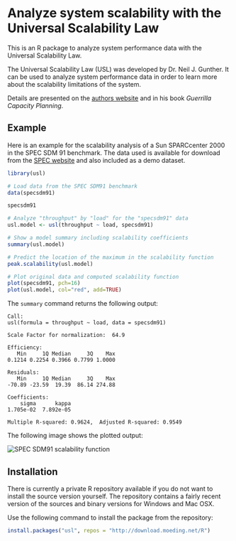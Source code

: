 # Analyze system scalability with the Universal Scalability Law

This is an R package to analyze system performance data with the Universal Scalability Law.

The Universal Scalability Law (USL) was developed by Dr. Neil J. Gunther. It can be used to analyze system performance data in order to learn more about the scalability limitations of the system.

Details are presented on the [authors website](http://www.perfdynamics.com/) and in his book *Guerrilla Capacity Planning*.

## Example

Here is an example for the scalability analysis of a Sun SPARCcenter 2000 in the SPEC SDM 91 benchmark. The data used is available for download from the [SPEC website](http://www.spec.org/osg/sdm91/results/results.html) and also included as a demo dataset.

```R
library(usl)

# Load data from the SPEC SDM91 benchmark
data(specsdm91)

specsdm91

# Analyze "throughput" by "load" for the "specsdm91" data
usl.model <- usl(throughput ~ load, specsdm91)

# Show a model summary including scalability coefficients
summary(usl.model)

# Predict the location of the maximum in the scalability function
peak.scalability(usl.model)

# Plot original data and computed scalability function
plot(specsdm91, pch=16)
plot(usl.model, col="red", add=TRUE)
```

The ```summary``` command returns the following output:

```
Call:
usl(formula = throughput ~ load, data = specsdm91)

Scale Factor for normalization:  64.9

Efficiency:
   Min     1Q Median     3Q    Max
0.1214 0.2254 0.3966 0.7799 1.0000

Residuals:
   Min     1Q Median     3Q    Max
-70.89 -23.59  19.39  86.14 274.88

Coefficients:
    sigma      kappa
1.705e-02  7.892e-05

Multiple R-squared: 0.9624,  Adjusted R-squared: 0.9549
```

The following image shows the plotted output:

![SPEC SDM91 scalability function](http://download.moeding.net/gfx/usl-package/specsdm91.png "SPEC SDM91 scalability function")

## Installation

There is currently a private R repository available if you do not want to install the source version yourself. The repository contains a fairly recent version of the sources and binary versions for Windows and Mac OSX.

Use the following command to install the package from the repository:

```R
install.packages("usl", repos = "http://download.moeding.net/R")
```
